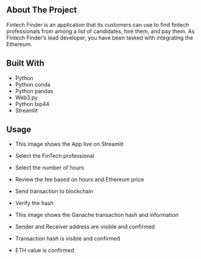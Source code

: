 ## About The Project
Fintech Finder is an application that its customers can use to find fintech professionals from among a list of candidates, hire them, and pay them. As Fintech Finder’s lead developer, you have been tasked with integrating the Ethereum.

## Built With
- Python
- Python conda
- Python pandas
- Web3.py
- Python bip44
- Streamlit

## Usage
- This image shows the App live on Streamlit
- Select the FinTech professional
- Select the number of hours
- Review the fee based on hours and Ethereum price
- Send transaction to blockchain
- Verify the hash

- This image shows the Ganache transaction hash and information
- Sender and Receiver address are visible and confirmed
- Transaction hash is visible and confirmed
- ETH value is confirmed
